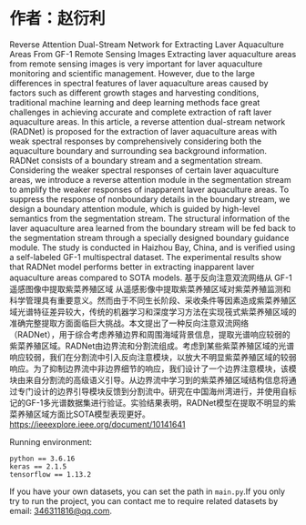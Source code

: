 # 作者：赵衍利
Reverse Attention Dual-Stream Network for Extracting Laver Aquaculture Areas From GF-1 Remote Sensing Images
Extracting laver aquaculture areas from remote sensing images is very important for laver aquaculture monitoring and scientific management. However, due to the large differences in spectral features of laver aquaculture areas caused by factors such as different growth stages and harvesting conditions, traditional machine learning and deep learning methods face great challenges in achieving accurate and complete extraction of raft laver aquaculture areas. In this article, a reverse attention dual-stream network (RADNet) is proposed for the extraction of laver aquaculture areas with weak spectral responses by comprehensively considering both the aquaculture boundary and surrounding sea background information. RADNet consists of a boundary stream and a segmentation stream. Considering the weaker spectral responses of certain laver aquaculture areas, we introduce a reverse attention module in the segmentation stream to amplify the weaker responses of inapparent laver aquaculture areas. To suppress the response of nonboundary details in the boundary stream, we design a boundary attention module, which is guided by high-level semantics from the segmentation stream. The structural information of the laver aquaculture area learned from the boundary stream will be fed back to the segmentation stream through a specially designed boundary guidance module. The study is conducted in Haizhou Bay, China, and is verified using a self-labeled GF-1 multispectral dataset. The experimental results show that RADNet model performs better in extracting inapparent laver aquaculture areas compared to SOTA models.
基于反向注意双流网络从 GF-1 遥感图像中提取紫菜养殖区域
从遥感影像中提取紫菜养殖区域对紫菜养殖监测和科学管理具有重要意义。然而由于不同生长阶段、采收条件等因素造成紫菜养殖区域光谱特征差异较大，传统的机器学习和深度学习方法在实现筏式紫菜养殖区域的准确完整提取方面面临巨大挑战。本文提出了一种反向注意双流网络（RADNet），用于综合考虑养殖边界和周围海域背景信息，提取光谱响应较弱的紫菜养殖区域。RADNet由边界流和分割流组成。考虑到某些紫菜养殖区域的光谱响应较弱，我们在分割流中引入反向注意模块，以放大不明显紫菜养殖区域的较弱响应。为了抑制边界流中非边界细节的响应，我们设计了一个边界注意模块，该模块由来自分割流的高级语义引导。从边界流中学习到的紫菜养殖区域结构信息将通过专门设计的边界引导模块反馈到分割流中。研究在中国海州湾进行，并使用自标记的GF-1多光谱数据集进行验证。实验结果表明，RADNet模型在提取不明显的紫菜养殖区域方面比SOTA模型表现更好。
https://ieeexplore.ieee.org/document/10141641

Running environment:

    python == 3.6.16
    keras == 2.1.5
    tensorflow == 1.13.2
If you have your own datasets, you can set the path in `main.py`.If you only try to run the project, you can contact me to require related datasets by email: 346311816@qq.com.
